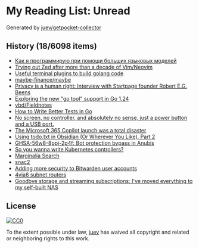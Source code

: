 # My Reading List: Unread

Generated by [juev/getpocket-collector](https://github.com/juev/getpocket-collector)

## History (18/6098 items)

- [Как я программирую при помощи больших языковых моделей](https://habr.com/ru/articles/876508/)
- [Trying out Zed after more than a decade of Vim/Neovim](https://sgoel.dev/posts/trying-out-zed-after-more-than-a-decade-of-vim-neovim/)
- [Useful terminal plugins to build golang code](https://dev.to/melezhik/useful-terminal-plugins-to-build-golang-code-gj0)
- [maybe-finance/maybe](https://github.com/maybe-finance/maybe)
- [Privacy is a human right: Interview with Startpage founder Robert E.G. Beens](https://www.startpage.com/privacy-please/startpage-articles/privacy-is-a-human-right-interview-with-startpage-founder-robert-e-g-beens)
- [Exploring the new "go tool" support in Go 1.24](https://blog.howardjohn.info/posts/go-tools-command/)
- [vbd/Fieldnotes](https://github.com/vbd/Fieldnotes)
- [How to Write Better Tests in Go](https://jarosz.dev/article/how-to-write-better-tests-in-go/)
- [No screen, no controller, and absolutely no sense, just a power button and a USB port.](https://crastinator-pro.github.io/steam-brick/)
- [The Microsoft 365 Copilot launch was a total disaster](https://www.zdnet.com/home-and-office/work-life/the-microsoft-365-copilot-launch-was-a-total-disaster/)
- [Using todo.txt in Obsidian (Or Wherever You Like), Part 2](http://ellanew.com/ptpl/141-2025-01-27-todo.txt-in-obsidian-2)
- [GHSA-56w8-8ppj-2p4f: Bot protection bypass in Anubis](https://xeiaso.net/notes/2025/GHSA-56w8-8ppj-2p4f/)
- [So you wanna write Kubernetes controllers?](https://ahmet.im/blog/controller-pitfalls/)
- [Marginalia Search](https://marginalia-search.com/)
- [snac2](https://codeberg.org/grunfink/snac2)
- [Adding more security to Bitwarden user accounts](https://bitwarden.com/blog/adding-more-security-to-bitwarden-user-accounts/)
- [4via6 subnet routers](https://tailscale.com/kb/1201/4via6-subnets)
- [Goodbye storage and streaming subscriptions; I've moved everything to my self-built NAS](https://www.androidauthority.com/goodbye-subscriptions-hello-nas-3494976/)

## License

[![CC0](https://mirrors.creativecommons.org/presskit/buttons/88x31/svg/cc-zero.svg)](https://creativecommons.org/publicdomain/zero/1.0/)

To the extent possible under law, [juev](https://github.com/juev) has waived all copyright and related or neighboring rights to this work.
